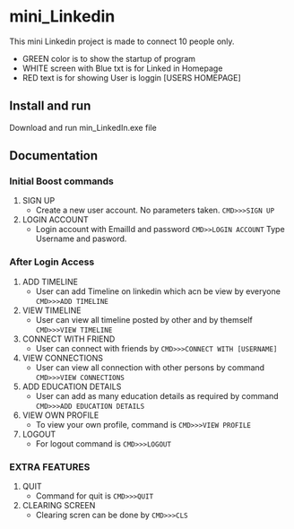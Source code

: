 # mini_Linkedin
This mini Linkedin project is made to connect 10 people only.
  - GREEN color is to show the startup of program
  - WHITE screen with Blue txt is for Linked in Homepage
  - RED text is for showing User is loggin [USERS HOMEPAGE]
  
## Install and run
Download and run min_LinkedIn.exe file
## Documentation
### Initial Boost commands

1. SIGN UP
	- Create a new user account. No parameters taken.
	`CMD>>>SIGN UP`
2. LOGIN ACCOUNT 
   - Login account with EmailId and password
   `CMD>>LOGIN ACCOUNT`
  Type Username and pasword.
### After Login Access
1. ADD TIMELINE
    - User can add Timeline on linkedin which acn be view by everyone
      `CMD>>>ADD TIMELINE`
2. VIEW TIMELINE
    - User can view all timeline posted by other and by themself
    `CMD>>>VIEW TIMELINE`
3. CONNECT WITH FRIEND
    - User can connect with friends by `CMD>>>CONNECT WITH [USERNAME]`
4. VIEW CONNECTIONS
    - User can view all connection with other persons by command 
    `CMD>>>VIEW CONNECTIONS`
5. ADD EDUCATION DETAILS
   - User can add as many education details as required by command
   `CMD>>>ADD EDUCATION DETAILS`
6. VIEW OWN PROFILE
   - To view your own profile, command is `CMD>>>VIEW PROFILE`
7. LOGOUT
   - For logout command is `CMD>>>LOGOUT`
### EXTRA FEATURES
1. QUIT
   - Command for quit is `CMD>>>QUIT`
2. CLEARING SCREEN
   - Clearing scren can be done by `CMD>>>CLS`

  
